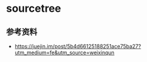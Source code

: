 # sourcetree


## 参考资料
- https://juejin.im/post/5b4d66125188251ace75ba27?utm_medium=fe&utm_source=weixinqun

